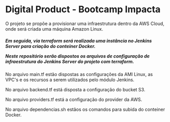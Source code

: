 # Digital Product - Bootcamp Impacta

O projeto se propõe a provisionar uma infraestrutura dentro da AWS Cloud, onde será criada uma máquina Amazon Linux.<p>
<h5>Em seguida, via terraform será realizada uma instância no Jenkins Server para criação do conteiner Docker.

Neste repositório serão dispostos os arquivos de configuração de infraestrutura do Jenkins Server do projeto com terraform.</h5>

No arquivo main.tf estão dispostas as configurações da AMI Linux, as VPC's e os recursos a serem utilizados pelo módulo Jenkins.<p>
No arquivo backend.tf está disposta a configuração do bucket S3.<p>
No arquivo providers.tf está a configuração do provider da AWS.<p>
No arquivo dependencias.sh estãos os comandos para subida do conteiner Docker.
